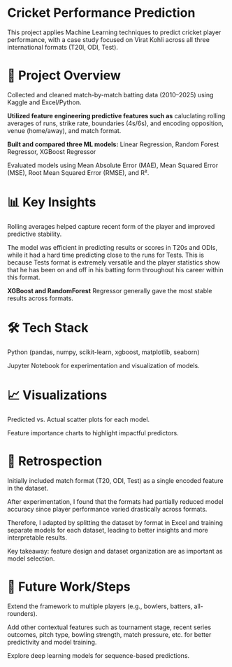 # Cricket Performance Prediction
This project applies Machine Learning techniques to predict cricket player performance, with a case study focused on Virat Kohli across all three international formats (T20I, ODI, Test).

# 🔎 Project Overview

Collected and cleaned match-by-match batting data (2010–2025) using Kaggle and Excel/Python.

**Utilized feature engineering predictive features such as** caluclating rolling averages of runs, strike rate, boundaries (4s/6s), and encoding opposition, venue (home/away), and match format.

**Built and compared three ML models:** Linear Regression, Random Forest Regressor, XGBoost Regressor

Evaluated models using Mean Absolute Error (MAE), Mean Squared Error (MSE), Root Mean Squared Error (RMSE), and R².

# 📊 Key Insights

Rolling averages helped capture recent form of the player and improved predictive stability.

The model was efficient in predicting results or scores in T20s and ODIs, while it had a hard time predicting close to the runs for Tests. This is because Tests format is extremely versatile and the player statistics show that he has been on and off in his batting form throughout his career within this format.

**XGBoost and RandomForest** Regressor generally gave the most stable results across formats.

# 🛠️ Tech Stack

Python (pandas, numpy, scikit-learn, xgboost, matplotlib, seaborn)

Jupyter Notebook for experimentation and visualization of models.

# 📈 Visualizations

Predicted vs. Actual scatter plots for each model.

Feature importance charts to highlight impactful predictors.

# 🔄 Retrospection

Initially included match format (T20, ODI, Test) as a single encoded feature in the dataset.

After experimentation, I found that the formats had partially reduced model accuracy since player performance varied drastically across formats.

Therefore, I adapted by splitting the dataset by format in Excel and training separate models for each dataset, leading to better insights and more interpretable results.

Key takeaway: feature design and dataset organization are as important as model selection.

# 🚀 Future Work/Steps

Extend the framework to multiple players (e.g., bowlers, batters, all-rounders).

Add other contextual features such as tournament stage, recent series outcomes, pitch type, bowling strength, match pressure, etc. for better predictivity and model training.

Explore deep learning models for sequence-based predictions.
